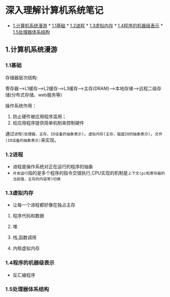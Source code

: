 # 深入理解计算机系统笔记


<!-- vim-markdown-toc Marked -->

* [1.计算机系统漫游](#1.计算机系统漫游)
        * [1.1基础](#1.1基础)
        * [1.2进程](#1.2进程)
        * [1.3虚拟内存](#1.3虚拟内存)
        * [1.4程序的机器级表示](#1.4程序的机器级表示)
        * [1.5处理器体系结构](#1.5处理器体系结构)

<!-- vim-markdown-toc -->

## 1.计算机系统漫游

### 1.1基础

存储器层次结构:

寄存器-->L1缓存-->L2缓存-->L3缓存-->主存(DRAM)-->本地存储-->远程二级存储(分布式存储，web服务等)

操作系统作用：

1. 防止硬件被应用程序滥用；
2. 给应用程序提供简单机制来控制硬件

通过`进程(处理器，主存，IO设备的抽象表示)`，`虚拟内存(主存，磁盘IO的抽象表示)`，`文件(IO设备的抽象表示)`来实现。

### 1.2进程

- 进程是操作系统对正在运行的程序的抽象
- `并发运行`指的是多个程序的指令交错执行,CPU实现的机制是`上下文(pc和寄存器的当前值，主存的内容等)切换`

### 1.3虚拟内存

- 让每一个进程都好像在独占主存

1. 程序代码和数据
2. 堆

4. 栈,函数调用
5. 内核虚拟内存

### 1.4程序的机器级表示

- 反汇编程序

### 1.5处理器体系结构

